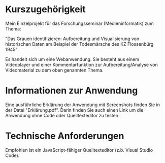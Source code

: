 # Kurszugehörigkeit

Mein Einzelprojekt für das Forschungsseminar (Medieninformatik) zum Thema: 

"Das Grauen identifizieren: Aufbereitung und
Visualisierung von historischen Daten am Beispiel
der Todesmärsche des KZ Flossenbürg 1945"

Es handelt sich um eine Webanwendung. Sie besteht aus einem Videoplayer und einer Kommentarfunktion zur Aufbereitung/Analyse von Videomaterial zu dem oben genannten Thema.

# Informationen zur Anwendung

Eine ausführliche Erklärung der Anwendung mit Screenshots finden Sie in der Datei "Erklärung.pdf".
Darin finden Sie auch einen Link um die Anwendung ohne Code oder Quelltexteditor zu testen.

# Technische Anforderungen

Empfohlen ist ein JavaScript-fähiger Quelltexteditor (z.b. Visual Studio Code).

